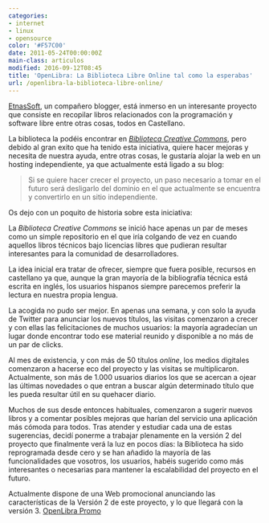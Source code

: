```yaml
---
categories:
- internet
- linux
- opensource
color: '#F57C00'
date: 2011-05-24T00:00:00Z
main-class: articulos
modified: 2016-09-12T08:45
title: 'OpenLibra: La Biblioteca Libre Online tal como la esperabas'
url: /openlibra-la-biblioteca-libre-online/
---
```


<figure>
	<amp-img on="tap:lightbox1" role="button" tabindex="0" layout="responsive"  height="217" width="640" src="https://3.bp.blogspot.com/-uqafMWqPUPw/TedAknb7jBI/AAAAAAAAAjM/ej6mgwZbUJM/s1600/openlibra.jpg"></amp-img>
</figure>

[EtnasSoft][1], un compañero blogger, está inmerso en un interesante proyecto que consiste en recopilar libros relacionados con la programación y software libre entre otras cosas, todos en Castellano.

La biblioteca la podéis encontrar en *[Biblioteca Creative Commons][2]*, pero debido al gran exito que ha tenido esta iniciativa, quiere hacer mejoras y necesita de nuestra ayuda, entre otras cosas, le gustaría alojar la web en un hosting independiente, ya que actualmente está ligado a su blog:

> Si se quiere hacer crecer el proyecto, un paso necesario a tomar en el futuro será desligarlo del dominio en el que actualmente se encuentra y convertirlo en un sitio independiente.

Os dejo con un poquito de historia sobre esta iniciativa:

<!--ad-->

La *Biblioteca Creative Commons* se inici&oacute; hace apenas un par de meses como un simple repositorio en el que ir&iacute;a colgando de vez en cuando aquellos libros t&eacute;cnicos bajo licencias libres que pudieran resultar interesantes para la comunidad de desarrolladores.

La idea inicial era tratar de ofrecer, siempre que fuera posible, recursos en castellano ya que, aunque la gran mayor&iacute;a de la bibliograf&iacute;a t&eacute;cnica est&aacute; escrita en ingl&eacute;s, los usuarios hispanos siempre parecemos preferir la lectura en nuestra propia lengua.

La acogida no pudo ser mejor. En apenas una semana, y con solo la ayuda de Twitter para anunciar los nuevos t&iacute;tulos, las visitas comenzaron a crecer y con ellas las felicitaciones de muchos usuarios: la mayor&iacute;a agradec&iacute;an un lugar donde encontrar todo ese material reunido y disponible a no m&aacute;s de un par de clicks.

Al mes de existencia, y con m&aacute;s de 50 t&iacute;tulos *online*, los medios digitales comenzaron a hacerse eco del proyecto y las visitas se multiplicaron. Actualmente, son m&aacute;s de 1.000 usuarios diarios los que se acercan a ojear las &uacute;ltimas novedades o que entran a buscar alg&uacute;n determinado t&iacute;tulo que les pueda resultar &uacute;til en su quehacer diario.

Muchos de sus desde entonces habituales, comenzaron a sugerir nuevos libros y a comentar posibles mejoras que har&iacute;an del servicio una aplicaci&oacute;n m&aacute;s c&oacute;moda para todos. Tras atender y estudiar cada una de estas sugerencias, decid&iacute; ponerme a trabajar plenamente en la versi&oacute;n 2 del proyecto que finalmente ver&aacute; la luz en pocos d&iacute;as: la Biblioteca ha sido reprogramada desde cero y se han a&ntilde;adido la mayor&iacute;a de las funcionalidades que vosotros, los usuarios, hab&eacute;is sugerido como m&aacute;s interesantes o necesarias para mantener la escalabilidad del proyecto en el futuro.

Actualmente dispone de una Web promocional anunciando las características de la Versión 2 de este proyecto, y lo que llegará con la versión 3. [OpenLibra Promo][3]

 [1]: http://www.etnassoft.com/
 [2]: http://www.etnassoft.com/biblioteca/
 [3]: http://www.etnassoft.com/openlibra-promo/
